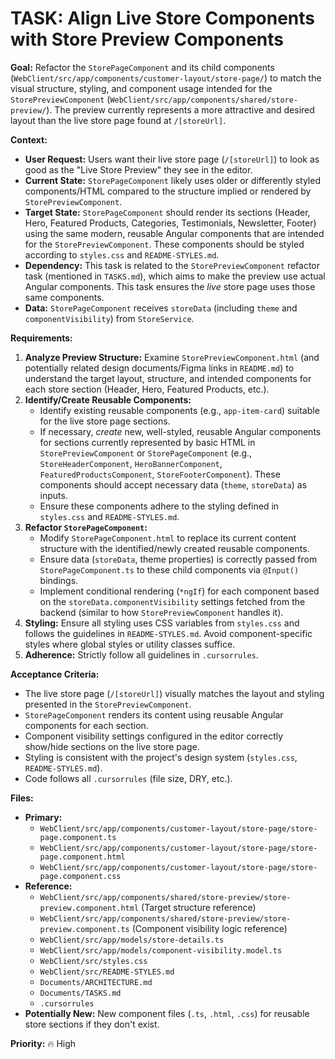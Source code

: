 # TASK: Align Live Store Components with Store Preview Components

**Goal:** Refactor the `StorePageComponent` and its child components (`WebClient/src/app/components/customer-layout/store-page/`) to match the visual structure, styling, and component usage intended for the `StorePreviewComponent` (`WebClient/src/app/components/shared/store-preview/`). The preview currently represents a more attractive and desired layout than the live store page found at `/[storeUrl]`.

**Context:**
*   **User Request:** Users want their live store page (`/[storeUrl]`) to look as good as the "Live Store Preview" they see in the editor.
*   **Current State:** `StorePageComponent` likely uses older or differently styled components/HTML compared to the structure implied or rendered by `StorePreviewComponent`.
*   **Target State:** `StorePageComponent` should render its sections (Header, Hero, Featured Products, Categories, Testimonials, Newsletter, Footer) using the same modern, reusable Angular components that are intended for the `StorePreviewComponent`. These components should be styled according to `styles.css` and `README-STYLES.md`.
*   **Dependency:** This task is related to the `StorePreviewComponent` refactor task (mentioned in `TASKS.md`), which aims to make the preview use actual Angular components. This task ensures the *live* store page uses those same components.
*   **Data:** `StorePageComponent` receives `storeData` (including `theme` and `componentVisibility`) from `StoreService`.

**Requirements:**

1.  **Analyze Preview Structure:** Examine `StorePreviewComponent.html` (and potentially related design documents/Figma links in `README.md`) to understand the target layout, structure, and intended components for each store section (Header, Hero, Featured Products, etc.).
2.  **Identify/Create Reusable Components:**
    *   Identify existing reusable components (e.g., `app-item-card`) suitable for the live store page sections.
    *   If necessary, *create* new, well-styled, reusable Angular components for sections currently represented by basic HTML in `StorePreviewComponent` or `StorePageComponent` (e.g., `StoreHeaderComponent`, `HeroBannerComponent`, `FeaturedProductsComponent`, `StoreFooterComponent`). These components should accept necessary data (`theme`, `storeData`) as inputs.
    *   Ensure these components adhere to the styling defined in `styles.css` and `README-STYLES.md`.
3.  **Refactor `StorePageComponent`:**
    *   Modify `StorePageComponent.html` to replace its current content structure with the identified/newly created reusable components.
    *   Ensure data (`storeData`, theme properties) is correctly passed from `StorePageComponent.ts` to these child components via `@Input()` bindings.
    *   Implement conditional rendering (`*ngIf`) for each component based on the `storeData.componentVisibility` settings fetched from the backend (similar to how `StorePreviewComponent` handles it).
4.  **Styling:** Ensure all styling uses CSS variables from `styles.css` and follows the guidelines in `README-STYLES.md`. Avoid component-specific styles where global styles or utility classes suffice.
5.  **Adherence:** Strictly follow all guidelines in `.cursorrules`.

**Acceptance Criteria:**
*   The live store page (`/[storeUrl]`) visually matches the layout and styling presented in the `StorePreviewComponent`.
*   `StorePageComponent` renders its content using reusable Angular components for each section.
*   Component visibility settings configured in the editor correctly show/hide sections on the live store page.
*   Styling is consistent with the project's design system (`styles.css`, `README-STYLES.md`).
*   Code follows all `.cursorrules` (file size, DRY, etc.).

**Files:**
*   **Primary:**
    *   `WebClient/src/app/components/customer-layout/store-page/store-page.component.ts`
    *   `WebClient/src/app/components/customer-layout/store-page/store-page.component.html`
    *   `WebClient/src/app/components/customer-layout/store-page/store-page.component.css`
*   **Reference:**
    *   `WebClient/src/app/components/shared/store-preview/store-preview.component.html` (Target structure reference)
    *   `WebClient/src/app/components/shared/store-preview/store-preview.component.ts` (Component visibility logic reference)
    *   `WebClient/src/app/models/store-details.ts`
    *   `WebClient/src/app/models/component-visibility.model.ts`
    *   `WebClient/src/styles.css`
    *   `WebClient/src/README-STYLES.md`
    *   `Documents/ARCHITECTURE.md`
    *   `Documents/TASKS.md`
    *   `.cursorrules`
*   **Potentially New:** New component files (`.ts`, `.html`, `.css`) for reusable store sections if they don't exist.

**Priority:** 🔥 High